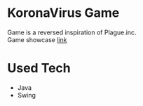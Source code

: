 # KoronaVirus Game
Game is a reversed inspiration of Plague.inc.  
Game showcase [link](https://www.youtube.com/watch?v=DJhtrLvo2tA)

# Used Tech
- Java
- Swing

